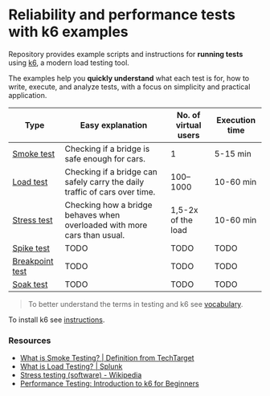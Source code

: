 # Reliability and performance tests with k6 examples

Repository provides example scripts and instructions for **running tests** using [k6](https://k6.io/), a modern load testing tool.

The examples help you **quickly understand** what each test is for, how to write, execute, and analyze tests, with a focus on simplicity and practical application.

| Type                                                | Easy explanation                                                           | No. of virtual users | Execution time   |
| --------------------------------------------------- | -------------------------------------------------------------------------- | -------------------- | ---------------- |
| [Smoke test](01-smoke-test/definition.md)           | Checking if a bridge is safe enough for cars.                              | 1                    | 5-15 min         |
| [Load test](02-load-test/definition.md)             | Checking if a bridge can safely carry the daily traffic of cars over time. | 100–1000             | 10-60 min |
| [Stress test](03-stress-test/definition.md)         | Checking how a bridge behaves when overloaded with more cars than usual.                                                                       | 1,5-2x of the load                 | 10-60 min             |
| [Spike test](04-stress-test/definition.md)         | TODO                                                                       | TODO                 | TODO             |
| [Breakpoint test](05-breakpoint-test/definition.md) | TODO                                                                       | TODO                 | TODO             |
| [Soak test](06-soak-test/definition.md)             | TODO                                                                       | TODO                 | TODO             |

> To better understand the terms in testing and k6 see [vocabulary](vocabulary.md).

To install k6 see [instructions](https://grafana.com/docs/k6/latest/set-up/install-k6/).

### Resources

- [What is Smoke Testing? | Definition from TechTarget](https://www.techtarget.com/searchsoftwarequality/definition/smoke-testing)
- [What is Load Testing? | Splunk](https://www.splunk.com/en_us/blog/learn/load-testing.html)
- [Stress testing (software) - Wikipedia](https://en.wikipedia.org/wiki/Stress_testing_(software))
- [Performance Testing: Introduction to k6 for Beginners](https://www.udemy.com/course/k6-load-testing-performance-testing/)